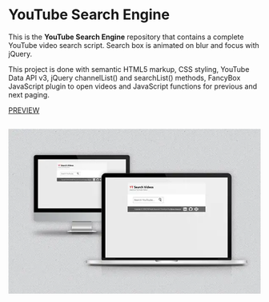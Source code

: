 # YouTube Search Engine
This is the **YouTube Search Engine** repository that contains a complete YouTube video search script.
Search box is animated on blur and focus with jQuery.

This project is done with semantic HTML5 markup, CSS styling, YouTube Data API v3, jQuery channelList() and searchList() methods, FancyBox JavaScript plugin to open videos and JavaScript functions for previous and next paging.

[PREVIEW](https://full-stack-web-developer-and-designer.github.io/yt-search-videos/)
##
[![Mirnes Glamočić](/mockup-yt-search-videos.webp)](https://full-stack-web-developer-and-designer.github.io/yt-search-videos)
